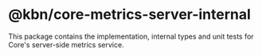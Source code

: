 # @kbn/core-metrics-server-internal

This package contains the implementation, internal types and unit tests for Core's server-side metrics service.
